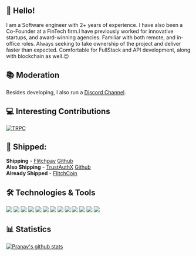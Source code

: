 ## 👋 Hello! 
I am a Software engineer with 2+ years of experience. I have also been a Co-Founder at a FinTech firm.I have previously worked for innovative startups, and award-winning agencies. Familiar with both remote, and in-office roles.  Always seeking to take ownership of the project and deliver faster than expected.  Comfortable for FullStack and API development, along with blockchain as well.😉

## 📚 Moderation
Besides developing, I also run a [Discord Channel](https://discord.gg/D9HynXWx).

## 💻 Interesting Contributions
[![TRPC](https://github-production-user-asset-6210df.s3.amazonaws.com/55043383/275788500-d0c17c94-d361-42e3-96a3-aab66e76a8c2.png)](https://github.com/trpc/trpc/pull/4717)

## 🚀 Shipped:
**Shipping** - [Flitchpay](https://pay.flitchcoin.com/) [Github](https://github.com/Solana-Hyperdrive) <br>
**Also Shipping** - [TrustAuthX](https://www.trustauthx.com/) [Github](https://github.com/One-Click-Auth) <br>
**Already Shipped** - [FlitchCoin](https://www.flitchcoin.com/)


## 🛠️ Technologies & Tools
![](https://img.shields.io/badge/Code-React-informational?style=flat&color=informational&logo=react)
![](https://img.shields.io/badge/Code-NextJS-informational?style=flat&color=informational&logo=next.js)
![](https://img.shields.io/badge/Code-Tailwind-informational?style=flat&color=informational&logo=tailwindcss)
![](https://img.shields.io/badge/Code-C++-informational?style=flat&color=informational&logo=cpp)
![](https://img.shields.io/badge/Code-Rust-informational?style=flat&color=informational&logo=rust)
![](https://img.shields.io/badge/Code-TypeScript-informational?style=flat&color=informational&logo=typescript)
![](https://img.shields.io/badge/Code-MongoDB-informational?style=flat&color=informational&logo=mongoDB)
![](https://img.shields.io/badge/Code-Express-informational?style=flat&color=informational&logo=express)
![](https://img.shields.io/badge/Code-Cypress-informational?style=flat&color=informational&logo=cypress)
![](https://img.shields.io/badge/Code-TRPC-informational?style=flat&color=informational&logo=trpc)
![](https://img.shields.io/badge/Code-NestJS-informational?style=flat&color=informational&logo=nestjs)
![](https://img.shields.io/badge/Code-Python-informational?style=flat&color=informational&logo=python)
![](https://img.shields.io/badge/Tool-Docker-informational?style=flat&color=warning&logo=docker)

## 📊 Statistics
[![Pranav's github stats](https://github-readme-stats.vercel.app/api?username=Neon-20&theme=dark&count_private=true)](https://github.com/anuraghazra/github-readme-stats)

<!--
**AntonioErdeljac/AntonioErdeljac** is a ✨ _special_ ✨ repository because its `README.md` (this file) appears on your GitHub profile.

Here are some ideas to get you started:

- 🔭 I’m currently working on ...
- 🌱 I’m currently learning ...
- 👯 I’m looking to collaborate on ...
- 🤔 I’m looking for help with ...
- 💬 Ask me about ...
- 📫 How to reach me: ...
- 😄 Pronouns: ...
- ⚡ Fun fact: ...
-->
